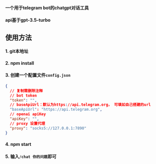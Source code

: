#### 一个用于telegram bot的chatgpt对话工具

#### api基于gpt-3.5-turbo

## 使用方法

#### 1. git本地址

#### 2. npm install

#### 3. 创建一个配置文件`config.json`
~~~json
{
  // 复制需删除注释
  // bot token
  "token": "",
  // baseApiUrl：默认为https://api.telegram.org， 可填如自己搭建的url
  "baseApiUrl": "https://api.telegram.org",
  // openai apiKey
  "apiKey": "",
  // proxy 设置代理
  "proxy": "socks5://127.0.0.1:7890"
}
~~~
#### 4. npm start

#### 5. 输入`/chat 你的问题`即可